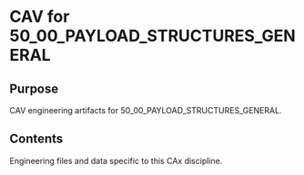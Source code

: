 # CAV for 50_00_PAYLOAD_STRUCTURES_GENERAL

## Purpose
CAV engineering artifacts for 50_00_PAYLOAD_STRUCTURES_GENERAL.

## Contents
Engineering files and data specific to this CAx discipline.
